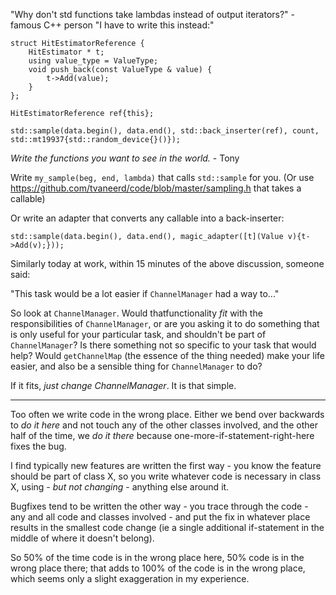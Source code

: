 "Why don't std functions take lambdas instead of output iterators?" - famous C++ person
"I have to write this instead:" 

    struct HitEstimatorReference {
        HitEstimator * t;
        using value_type = ValueType;
        void push_back(const ValueType & value) {
            t->Add(value);
        }
    };

    HitEstimatorReference ref{this};
            
    std::sample(data.begin(), data.end(), std::back_inserter(ref), count, std::mt19937{std::random_device{}()});
    
_Write the functions you want to see in the world._ - Tony

Write `my_sample(beg, end, lambda)` that calls `std::sample` for you.
(Or use https://github.com/tvaneerd/code/blob/master/sampling.h that takes a callable)

Or write an adapter that converts any callable into a back-inserter:

    std::sample(data.begin(), data.end(), magic_adapter([t](Value v){t->Add(v);}));

Similarly today at work, within 15 minutes of the above discussion, someone said:

"This task would be a lot easier if `ChannelManager` had a way to..."

So look at `ChannelManager`.  Would thatfunctionality *fit* with the responsibilities of `ChannelManager`,
or are you asking it to do something that is only useful for your particular task, and shouldn't be part of `ChannelManager`?
Is there something not so specific to your task that would help?  Would `getChannelMap` (the essence of the thing needed) make your life easier,
and also be a sensible thing for `ChannelManager` to do?

If it fits, _just change ChannelManager_. It is that simple.

---

Too often we write code in the wrong place.  Either we bend over backwards to _do it here_ and not touch any of the other classes involved,
and the other half of the time, we _do it there_ because one-more-if-statement-right-here fixes the bug.

I find typically new features are written the first way - you know the feature should be part of class X,
so you write whatever code is necessary in class X, using - _but not changing_ - anything else around it.

Bugfixes tend to be written the other way - you trace through the code - any and all code and classes involved - and put the fix
in whatever place results in the smallest code change (ie a single additional if-statement in the middle of where it doesn't belong).

So 50% of the time code is in the wrong place here, 50% code is in the wrong place there;
that adds to 100% of the code is in the wrong place, which seems only a slight exaggeration in my experience.

